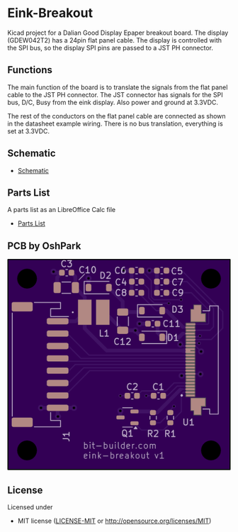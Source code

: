 # Eink-Breakout
Kicad project for a Dalian Good Display Epaper breakout board. The
display (GDEW042T2) has a 24pin flat panel cable. The display is
controlled with the SPI bus, so the display SPI pins are passed to a
JST PH connector.

## Functions
The main function of the board is to translate the signals from the
flat panel cable to the JST PH connector. The JST connector has
signals for the SPI bus, D/C, Busy from the eink display. Also power
and ground at 3.3VDC.

The rest of the conductors on the flat panel cable are connected as
shown in the datasheet example wiring. There is no bus translation,
everything is set at 3.3VDC.

## Schematic
 - [Schematic](eink-breakout-sch-v1.pdf)

## Parts List
A parts list as an LibreOffice Calc file
 - [Parts List](eink-breakout.ods)

## PCB by OshPark

![Generated image of front of pcb](/osh-park-pcb-front.png)

## License

Licensed under

- MIT license ([LICENSE-MIT](LICENSE-MIT) or http://opensource.org/licenses/MIT)
